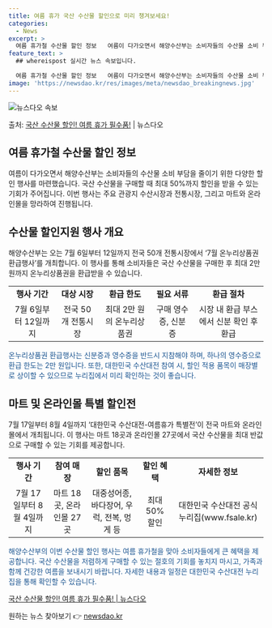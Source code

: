 ```yaml
---
title: 여름 휴가 국산 수산물 할인으로 미리 챙겨보세요!
categories:
  - News
excerpt: >
  여름 휴가철 수산물 할인 정보   여름이 다가오면서 해양수산부는 소비자들의 수산물 소비 부담을 줄이기 위한 …
feature_text: >
  ## whereispost 실시간 뉴스 속보입니다.

  여름 휴가철 수산물 할인 정보   여름이 다가오면서 해양수산부는 소비자들의 수산물 소비 부담을 줄이기 위한 …
image: 'https://newsdao.kr/res/images/meta/newsdao_breakingnews.jpg'
---
```


![뉴스다오 속보](https://newsdao.kr/res/images/meta/newsdao_breakingnews.jpg)

<p>출처: <a href="https://newsdao.kr/4647" rel="dofollow">국산 수산물 할인! 여름 휴가 필수품!</a> | 뉴스다오</p>

<h2 data-ke-size="size26">여름 휴가철 수산물 할인 정보</h2>
<p data-ke-size="size16">여름이 다가오면서 해양수산부는 소비자들의 수산물 소비 부담을 줄이기 위한 다양한 할인 행사를 마련했습니다. 국산 수산물을 구매할 때 최대 50%까지 할인을 받을 수 있는 기회가 주어집니다. 이번 행사는 주요 관광지 수산시장과 전통시장, 그리고 마트와 온라인몰을 망라하여 진행됩니다.</p>

<h2 data-ke-size="size26">수산물 할인지원 행사 개요</h2>
<p data-ke-size="size16">해양수산부는 오는 7월 6일부터 12일까지 전국 50개 전통시장에서 ‘7월 온누리상품권 환급행사’를 개최합니다. 이 행사를 통해 소비자들은 국산 수산물을 구매한 후 최대 2만 원까지 온누리상품권을 환급받을 수 있습니다.</p>

<table>
    <tr>
        <td style="text-align: center; height: 17px;"><b>행사 기간</b></td>
        <td style="text-align: center; height: 17px;"><b>대상 시장</b></td>
        <td style="text-align: center; height: 17px;"><b>환급 한도</b></td>
        <td style="text-align: center; height: 17px;"><b>필요 서류</b></td>
        <td style="text-align: center; height: 17px;"><b>환급 절차</b></td>
    </tr>
    <tr>
        <td style="text-align: center; height: 17px;">7월 6일부터 12일까지</td>
        <td style="text-align: center; height: 17px;">전국 50개 전통시장</td>
        <td style="text-align: center; height: 17px;">최대 2만 원의 온누리상품권</td>
        <td style="text-align: center; height: 17px;">구매 영수증, 신분증</td>
        <td style="text-align: center; height: 17px;">시장 내 환급 부스에서 신분 확인 후 환급</td>
    </tr>
</table>

<p data-ke-size="size16"><span style="color: #1a5490;">온누리상품권 환급행사는 신분증과 영수증을 반드시 지참해야 하며, 하나의 영수증으로 환급 한도는 2만 원입니다. 또한, 대한민국 수산대전 참여 시, 할인 적용 품목이 매장별로 상이할 수 있으므로 누리집에서 미리 확인하는 것이 좋습니다.</span></p>

<h2 data-ke-size="size26">마트 및 온라인몰 특별 할인전</h2>
<p data-ke-size="size16">7월 17일부터 8월 4일까지 ‘대한민국 수산대전-여름휴가 특별전’이 전국 마트와 온라인몰에서 개최됩니다. 이 행사는 마트 18곳과 온라인몰 27곳에서 국산 수산물을 최대 반값으로 구매할 수 있는 기회를 제공합니다.</p>

<table>
    <tr>
        <td style="text-align: center; height: 17px;"><b>행사 기간</b></td>
        <td style="text-align: center; height: 17px;"><b>참여 매장</b></td>
        <td style="text-align: center; height: 17px;"><b>할인 품목</b></td>
        <td style="text-align: center; height: 17px;"><b>할인 혜택</b></td>
        <td style="text-align: center; height: 17px;"><b>자세한 정보</b></td>
    </tr>
    <tr>
        <td style="text-align: center; height: 17px;">7월 17일부터 8월 4일까지</td>
        <td style="text-align: center; height: 17px;">마트 18곳, 온라인몰 27곳</td>
        <td style="text-align: center; height: 17px;">대중성어종, 바다장어, 우럭, 전복, 멍게 등</td>
        <td style="text-align: center; height: 17px;">최대 50% 할인</td>
        <td style="text-align: center; height: 17px;">대한민국 수산대전 공식 누리집(www.fsale.kr)</td>
    </tr>
</table>

<p data-ke-size="size16"><span style="color: #1a5490;">해양수산부의 이번 수산물 할인 행사는 여름 휴가철을 맞아 소비자들에게 큰 혜택을 제공합니다. 국산 수산물을 저렴하게 구매할 수 있는 절호의 기회를 놓치지 마시고, 가족과 함께 건강한 여름을 보내시기 바랍니다. 자세한 내용과 일정은 대한민국 수산대전 누리집을 통해 확인할 수 있습니다.</span></p>

<p data-ke-size="size16"><a href="https://newsdao.kr/4647">국산 수산물 할인! 여름 휴가 필수품! | 뉴스다오</a></p> 

원하는 뉴스 찾아보기 👉 <a href="https://newsdao.kr" rel="dofollow">newsdao.kr</a>


